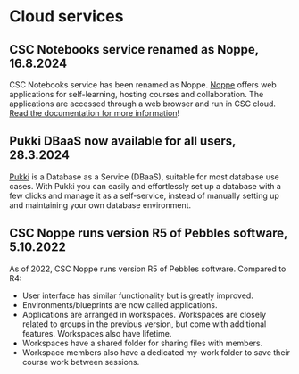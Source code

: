 # Cloud services

## CSC Notebooks service renamed as Noppe, 16.8.2024

CSC Notebooks service has been renamed as Noppe.
[Noppe](https://noppe.csc.fi) offers web applications for self-learning,
hosting courses and collaboration. The applications are accessed through a web
browser and run in CSC cloud.
[Read the documentation for more information](../../cloud/noppe/index.md)!

## Pukki DBaaS now available for all users, 28.3.2024

[Pukki](../../cloud/dbaas/index.md) is a Database as a Service (DBaaS),
suitable for most database use cases. With Pukki you can easily and
effortlessly set up a database with a few clicks and manage it as a
self-service, instead of manually setting up and maintaining your own database
environment.

## CSC Noppe runs version R5 of Pebbles software, 5.10.2022

As of 2022, CSC Noppe runs version R5 of Pebbles software. Compared to R4:

* User interface has similar functionality but is greatly improved.
* Environments/blueprints are now called applications.
* Applications are arranged in workspaces. Workspaces are closely related to groups in the previous version, but come with additional features. Workspaces also have lifetime.
* Workspaces have a shared folder for sharing files with members.
* Workspace members also have a dedicated my-work folder to save their course work between sessions.
